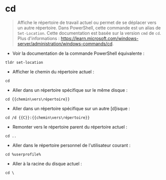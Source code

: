 # cd

> Affiche le répertoire de travail actuel ou permet de se déplacer vers un autre répertoire.
> Dans PowerShell, cette commande est un alias de `Set-Location`. Cette documentation est basée sur la version `cmd` de `cd`.
> Plus d'informations : <https://learn.microsoft.com/windows-server/administration/windows-commands/cd>.

- Voir la documentation de la commande PowerShell équivalente :

`tldr set-location`

- Afficher le chemin du répertoire actuel :

`cd`

- Aller dans un répertoire spécifique sur le même disque :

`cd {{chemin\vers\répertoire}}`

- Aller dans un répertoire spécifique sur un autre [d]isque :

`cd /d {{C}}:{{chemin\vers\répertoire}}`

- Remonter vers le répertoire parent du répertoire actuel :

`cd ..`

- Aller dans le répertoire personnel de l'utilisateur courant :

`cd %userprofile%`

- Aller à la racine du disque actuel :

`cd \`

